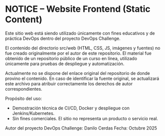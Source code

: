 # NOTICE – Website Frontend (Static Content)

Este sitio web está siendo utilizado únicamente con fines educativos y de práctica DevOps dentro del proyecto DevOps Challenge.

El contenido del directorio src/web (HTML, CSS, JS, imágenes y fuentes) no fue creado originalmente por el autor de este repositorio.
El material fue obtenido de un repositorio público de un curso en línea, utilizado únicamente para pruebas de despliegue y automatización.

Actualmente no se dispone del enlace original del repositorio de donde provino el contenido.
En caso de identificar la fuente original, se actualizará este archivo para atribuir correctamente los derechos de autor correspondientes.

Propósito del uso:
- Demostración técnica de CI/CD, Docker y despliegue con Jenkins/Kubernetes.
- Sin fines comerciales. El sitio no representa un producto o servicio real.

Autor del proyecto DevOps Challenge:
Danilo Cerdas
Fecha: Octubre 2025
